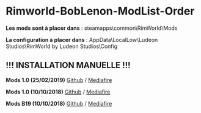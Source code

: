 # Rimworld-BobLenon-ModList-Order

**Les mods sont à placer dans** : steamapps\common\RimWorld\Mods

**La configuration à placer dans** : AppData\LocalLow\Ludeon Studios\RimWorld by Ludeon Studios\Config

## !!! INSTALLATION MANUELLE !!!
**Mods 1.0 (25/02/2019)** [Github](https://github.com/Tobe-Continued/Rimworld-BobLenon-ModList-Order/releases) / [Mediafire](http://www.mediafire.com/folder/ao7ea56qfz6pn/BobLenon_Mods)

**Mods 1.0 (10/10/2018)** [Github](https://github.com/Tobe-Continued/Rimworld-BobLenon-ModList-Order/releases) / [Mediafire](http://www.mediafire.com/folder/ao7ea56qfz6pn/BobLenon_Mods)

**Mods B19 (10/10/2018)** [Github](https://github.com/Tobe-Continued/Rimworld-BobLenon-ModList-Order/releases) / [Mediafire](http://www.mediafire.com/folder/ao7ea56qfz6pn/BobLenon_Mods)
